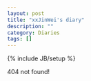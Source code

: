 ```yaml
---
layout: post
title: "xxJinWei's diary"
description: ""
category: Diaries
tags: []
---
```

{% include JB/setup %}


404 not found!


